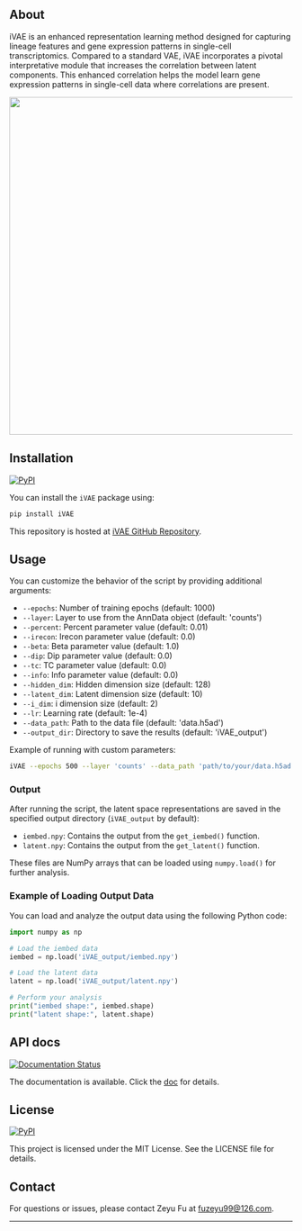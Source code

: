 ## About

iVAE is an enhanced representation learning method designed for capturing lineage features and gene expression patterns in single-cell transcriptomics. Compared to a standard VAE, iVAE incorporates a pivotal interpretative module that increases the correlation between latent components. This enhanced correlation helps the model learn gene expression patterns in single-cell data where correlations are present.

<img src='source/_static/fig.png' width='600' align='center'>

## Installation

[![PyPI](https://img.shields.io/pypi/v/iVAE.svg?color=brightgreen&style=flat)](https://pypi.org/project/iVAE/)

You can install the `iVAE` package using:

```bash
pip install iVAE
```

This repository is hosted at [iVAE GitHub Repository](https://github.com/PeterPonyu/iVAE).

## Usage

You can customize the behavior of the script by providing additional arguments:

- `--epochs`: Number of training epochs (default: 1000)
- `--layer`: Layer to use from the AnnData object (default: 'counts')
- `--percent`: Percent parameter value (default: 0.01)
- `--irecon`: Irecon parameter value (default: 0.0)
- `--beta`: Beta parameter value (default: 1.0)
- `--dip`: Dip parameter value (default: 0.0)
- `--tc`: TC parameter value (default: 0.0)
- `--info`: Info parameter value (default: 0.0)
- `--hidden_dim`: Hidden dimension size (default: 128)
- `--latent_dim`: Latent dimension size (default: 10)
- `--i_dim`: i dimension size (default: 2)
- `--lr`: Learning rate (default: 1e-4)
- `--data_path`: Path to the data file (default: 'data.h5ad')
- `--output_dir`: Directory to save the results (default: 'iVAE_output')

Example of running with custom parameters:

```bash
iVAE --epochs 500 --layer 'counts' --data_path 'path/to/your/data.h5ad' --output_dir 'iVAE_output'
```

### Output

After running the script, the latent space representations are saved in the specified output directory (`iVAE_output` by default):

- `iembed.npy`: Contains the output from the `get_iembed()` function.
- `latent.npy`: Contains the output from the `get_latent()` function.

These files are NumPy arrays that can be loaded using `numpy.load()` for further analysis.

### Example of Loading Output Data

You can load and analyze the output data using the following Python code:

```python
import numpy as np

# Load the iembed data
iembed = np.load('iVAE_output/iembed.npy')

# Load the latent data
latent = np.load('iVAE_output/latent.npy')

# Perform your analysis
print("iembed shape:", iembed.shape)
print("latent shape:", latent.shape)
```

## API docs
[![Documentation Status](https://readthedocs.org/projects/ivae/badge/?version=latest)](https://ivae.readthedocs.io/en/latest/?badge=latest)

The documentation is available. Click the [doc](https://ivae.readthedocs.io/en/latest/) for details.

## License
[![PyPI](https://img.shields.io/github/license/PeterPonyu/iVAE?style=flat-square&color=brightgreen)](https://choosealicense.com/licenses/mit/)

This project is licensed under the MIT License. See the LICENSE file for details.


## Contact

For questions or issues, please contact Zeyu Fu at [fuzeyu99@126.com](mailto:fuzeyu99@126.com).

---
